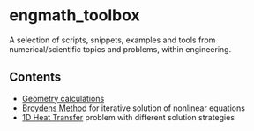 # engmath_toolbox
A selection of scripts, snippets, examples and tools from numerical/scientific topics and problems, within engineering.

## Contents
* [Geometry calculations](Geometry_Calculations/)
* [Broydens Method](NLEQ_Broydens_method/) for iterative solution of nonlinear equations
* [1D Heat Transfer](1D_HeatTransfer/) problem with different solution strategies
